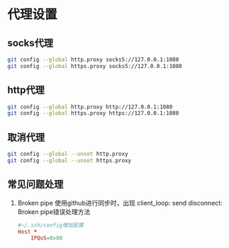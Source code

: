 
# 代理设置

## socks代理

```sh
git config --global http.proxy socks5://127.0.0.1:1080
git config --global https.proxy socks5://127.0.0.1:1080
```

## http代理

```sh
git config --global http.proxy http://127.0.0.1:1080
git config --global https.proxy https://127.0.0.1:1080
```

## 取消代理

```sh
git config --global --unset http.proxy
git config --global --unset https.proxy
```

## 常见问题处理

1. Broken pipe
    使用github进行同步时，出现 client_loop: send disconnect: Broken pipe错误处理方法

    ```conf
    #~/.ssh/config增加配置
    Host *
        IPQoS=0x00
    ```

